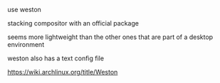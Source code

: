 use weston

stacking compositor with an official package

seems more lightweight than the other ones that are part of a desktop environment

weston also has a text config file

https://wiki.archlinux.org/title/Weston

